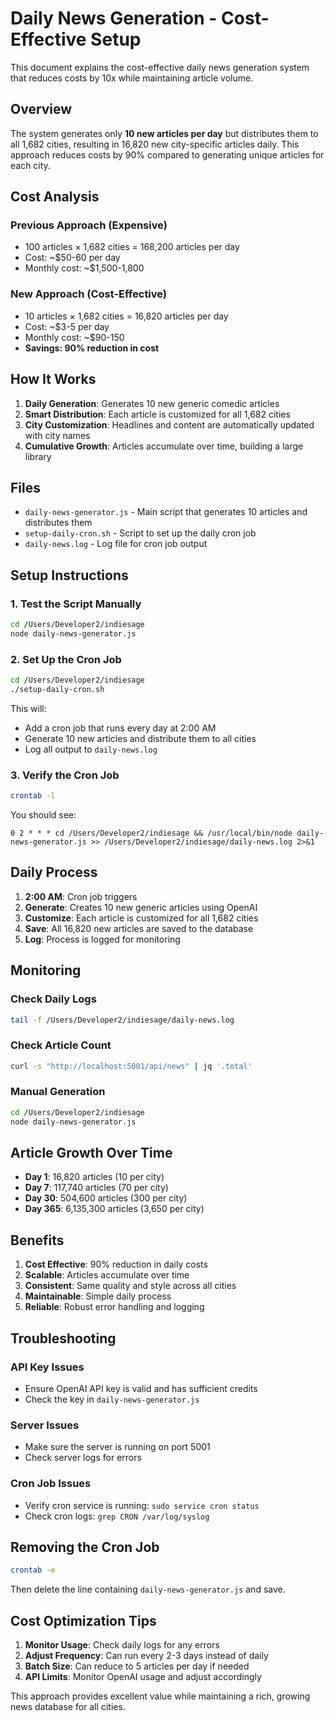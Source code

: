 # Daily News Generation - Cost-Effective Setup

This document explains the cost-effective daily news generation system that reduces costs by 10x while maintaining article volume.

## Overview

The system generates only **10 new articles per day** but distributes them to all 1,682 cities, resulting in 16,820 new city-specific articles daily. This approach reduces costs by 90% compared to generating unique articles for each city.

## Cost Analysis

### Previous Approach (Expensive)
- 100 articles × 1,682 cities = 168,200 articles per day
- Cost: ~$50-60 per day
- Monthly cost: ~$1,500-1,800

### New Approach (Cost-Effective)
- 10 articles × 1,682 cities = 16,820 articles per day
- Cost: ~$3-5 per day
- Monthly cost: ~$90-150
- **Savings: 90% reduction in cost**

## How It Works

1. **Daily Generation**: Generates 10 new generic comedic articles
2. **Smart Distribution**: Each article is customized for all 1,682 cities
3. **City Customization**: Headlines and content are automatically updated with city names
4. **Cumulative Growth**: Articles accumulate over time, building a large library

## Files

- `daily-news-generator.js` - Main script that generates 10 articles and distributes them
- `setup-daily-cron.sh` - Script to set up the daily cron job
- `daily-news.log` - Log file for cron job output

## Setup Instructions

### 1. Test the Script Manually

```bash
cd /Users/Developer2/indiesage
node daily-news-generator.js
```

### 2. Set Up the Cron Job

```bash
cd /Users/Developer2/indiesage
./setup-daily-cron.sh
```

This will:
- Add a cron job that runs every day at 2:00 AM
- Generate 10 new articles and distribute them to all cities
- Log all output to `daily-news.log`

### 3. Verify the Cron Job

```bash
crontab -l
```

You should see:
```
0 2 * * * cd /Users/Developer2/indiesage && /usr/local/bin/node daily-news-generator.js >> /Users/Developer2/indiesage/daily-news.log 2>&1
```

## Daily Process

1. **2:00 AM**: Cron job triggers
2. **Generate**: Creates 10 new generic articles using OpenAI
3. **Customize**: Each article is customized for all 1,682 cities
4. **Save**: All 16,820 new articles are saved to the database
5. **Log**: Process is logged for monitoring

## Monitoring

### Check Daily Logs

```bash
tail -f /Users/Developer2/indiesage/daily-news.log
```

### Check Article Count

```bash
curl -s "http://localhost:5001/api/news" | jq '.total'
```

### Manual Generation

```bash
cd /Users/Developer2/indiesage
node daily-news-generator.js
```

## Article Growth Over Time

- **Day 1**: 16,820 articles (10 per city)
- **Day 7**: 117,740 articles (70 per city)
- **Day 30**: 504,600 articles (300 per city)
- **Day 365**: 6,135,300 articles (3,650 per city)

## Benefits

1. **Cost Effective**: 90% reduction in daily costs
2. **Scalable**: Articles accumulate over time
3. **Consistent**: Same quality and style across all cities
4. **Maintainable**: Simple daily process
5. **Reliable**: Robust error handling and logging

## Troubleshooting

### API Key Issues
- Ensure OpenAI API key is valid and has sufficient credits
- Check the key in `daily-news-generator.js`

### Server Issues
- Make sure the server is running on port 5001
- Check server logs for errors

### Cron Job Issues
- Verify cron service is running: `sudo service cron status`
- Check cron logs: `grep CRON /var/log/syslog`

## Removing the Cron Job

```bash
crontab -e
```

Then delete the line containing `daily-news-generator.js` and save.

## Cost Optimization Tips

1. **Monitor Usage**: Check daily logs for any errors
2. **Adjust Frequency**: Can run every 2-3 days instead of daily
3. **Batch Size**: Can reduce to 5 articles per day if needed
4. **API Limits**: Monitor OpenAI usage and adjust accordingly

This approach provides excellent value while maintaining a rich, growing news database for all cities.
